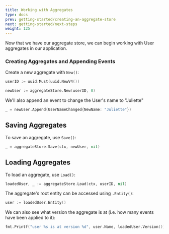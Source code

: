 ```yaml
---
title: Working with Aggregates
type: docs
prev: getting-started/creating-an-aggregate-store
next: getting-started/next-steps
weight: 125
---
```


Now that we have our aggregate store, we can begin working with User aggregates in our application.

### Creating Aggregates and Appending Events

Create a new aggregate with `New()`:

```go
userID := uuid.Must(uuid.NewV4())

newUser := aggregateStore.New(userID, 0)
```

We'll also append an event to change the User's name to "Juliette"

```go
_ = newUser.Append(UserNameChanged{NewName: "Juliette"})
```

## Saving Aggregates

To save an aggregate, use `Save()`:

```go
_ = aggregateStore.Save(ctx, newUser, nil)
```

## Loading Aggregates

To load an aggregate, use `Load()`:

```go
loadedUser, _ := aggregateStore.Load(ctx, userID, nil)
```

The aggregate's root entity can be accessed using `.Entity()`:


```go
user := loadedUser.Entity()
```

We can also see what version the aggregate is at (i.e. how many events have been applied to it):

```go
fmt.Printf("user %s is at version %d", user.Name, loadedUser.Version())
```
